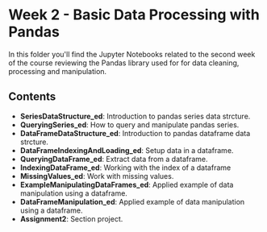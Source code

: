 # Week 2 - Basic Data Processing with Pandas

In this folder you'll find the Jupyter Notebooks related to the second week of the course reviewing the Pandas library used for for data cleaning, processing and manipulation. 

## Contents

- **SeriesDataStructure_ed**: Introduction to pandas series data strcture.
- **QueryingSeries_ed**: How to query and manipulate pandas series.
- **DataFrameDataStructure_ed**: Introduction to pandas dataframe data strcture.
- **DataFrameIndexingAndLoading_ed**: Setup data in a dataframe.
- **QueryingDataFrame_ed**: Extract data from a dataframe.
- **IndexingDataFrame_ed**: Working with the index of a dataframe
- **MissingValues_ed**: Work with missing values.
- **ExampleManipulatingDataFrames_ed**: Applied example of data manipulation using a dataframe.
- **DataFrameManipulation_ed**: Applied example of data manipulation using a dataframe.
- **Assignment2**: Section project.
